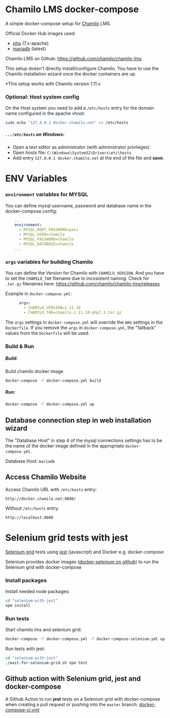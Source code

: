 # Chamilo LMS docker-compose

A simple docker-compose setup for [Chamilo](https://chamilo.org/) LMS.

Official Docker Hub images used:
* [php](https://hub.docker.com/_/php/) (7.x-apache)
* [mariadb](https://hub.docker.com/_/mariadb/) (latest)

Chamilo LMS on Github: https://github.com/chamilo/chamilo-lms

This setup doesn't directly install/configure Chamilo. You have to use the Chamilo installation wizard once the docker containers are up.

*This setup works with Chamilo version 1.11.x

### Optional: Host system config

On the Host system you need to add a `/etc/hosts` entry for the domain name configured in the apache vhost:

```bash
sudo echo "127.0.0.1 docker.chamilo.net" >> /etc/hosts
```

##### `.../etc/hosts` on Windows:
* Open a text editor as administrator (with administrator privileges)
* Open hosts file: `C:\Windows\System32\Drivers\etc\hosts`
* Add entry `127.0.0.1 docker.chamilo.net` at the end of the file and **save**.

# ENV Variables

### `environment` variables for MYSQL
You can define mysql username, password and database name in the docker-compose config:

```yaml
    ...
    environment:
      - MYSQL_ROOT_PASSWORD=pass
      - MYSQL_USER=chamilo
      - MYSQL_PASSWORD=chamilo
      - MYSQL_DATABASE=chamilo
    ...
```

### `args` variables for building Chamilo
You can define the Version for Chamilo with `CHAMILO_VERSION`.
And you have to set the `CHAMILO_TAR` filename due to incosistent naming.
Check for `.tar.gz` filenames here: https://github.com/chamilo/chamilo-lms/releases

Example in `docker-compose.yml`:
```yaml
      args:
        - CHAMILO_VERSION=1.11.10
        - CHAMILO_TAR=chamilo-1.11.10-php7.3.tar.gz
```

The `args` settings in `docker-compose.yml` will override the `ARG` settings in the `Dockerfile`.
If you remove the `args` in `docker-compose.yml`, the "fallback" values from the `Dockerfile` will be used.

### Build & Run

##### Build:
Build chamilo docker image
```bash
docker-compose -f docker-compose.yml build
```

##### Run:
```bash
docker-compose -f docker-compose.yml up
```

## Database connection step in web installation wizard
The "Database Host" in step 4 of the mysql connections settings has to be the name of the docker image defined in the appropriate `docker-compose.yml`.

Database Host: `mariadb`

## Access Chamilo Website
Access Chamilo URL with `/etc/hosts` entry:

```
http://docker.chamilo.net:8080/
```

Without `/etc/hosts` entry:
```
http://localhost:8080
```

# Selenium grid tests with jest

[Selenium grid](https://www.selenium.dev/documentation/en/grid/) tests using [jest](https://jestjs.io/) (javascript) and Docker e.g. docker-compose

Selenium provides docker images ([docker-selenium on github](https://github.com/SeleniumHQ/docker-selenium)) to run the Selenium grid with docker-compose


### Install packages

Install needed node packages:
```bash
cd "selenium-with-jest"
npm install
```


### Run tests

Start chamilo lms and selenium grid:
```bash
docker-compose -f docker-compose.yml -f docker-compose-selenium.yml up -d
```

Run tests with jest:
```bash
cd "selenium-with-jest"
./wait-for-selenium-grid.sh npm test
```

## Github action with Selenium grid, jest and docker-compose

A Github Action to run **jest** tests on a Selenium grid with docker-compose when creating a pull request or pushing into the `master` branch:
[docker-compose-ci.yml](.github/workflows/docker-compose-ci.yml)